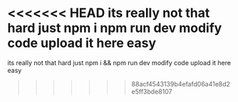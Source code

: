 <<<<<<< HEAD
its really not that hard
just
npm i 
npm run dev
modify code
upload it here
easy
=======
its really not that hard just npm i && npm run dev modify code upload it here easy
>>>>>>> 88acf4543139b4efafd06a41e8d2e5ff3bde8107
